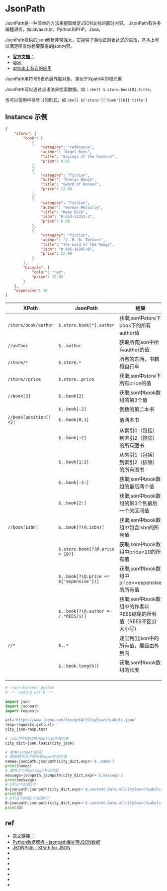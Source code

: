# JsonPath

JsonPath是一种简单的方法来提取给定JSON文档的部分内容。 JsonPath有许多编程语言，如Javascript，Python和PHP，Java。

JsonPath提供的json解析非常强大，它提供了类似正则表达式的语法，基本上可以满足所有你想要获得的json内容。

* [**官方文档：**](http://goessner.net/articles/JsonPath)
* [pipy](https://pypi.org/project/jsonpath/)
* [github上有它的应用](https://github.com/json-path/JsonPath)

JsonPath用符号$表示最外层对象，类似于Xpath中的根元素

JsonPath可以通过点语法来检索数据，如：`shell $.store.book[0].title`，

也可以使用中括号`[]`的形式，如 `shell $['store']['book'][0]['title']`


## Instance 示例
```json
{
    "store": {
        "book": [
            {
                "category": "reference",
                "author": "Nigel Rees",
                "title": "Sayings of the Century",
                "price": 8.95
            },
            {
                "category": "fiction",
                "author": "Evelyn Waugh",
                "title": "Sword of Honour",
                "price": 12.99
            },
            {
                "category": "fiction",
                "author": "Herman Melville",
                "title": "Moby Dick",
                "isbn": "0-553-21311-3",
                "price": 8.99
            },
            {
                "category": "fiction",
                "author": "J. R. R. Tolkien",
                "title": "The Lord of the Rings",
                "isbn": "0-395-19395-8",
                "price": 22.99
            }
        ],
        "bicycle": {
            "color": "red",
            "price": 19.95
        }
    },
    "expensive": 10
}
```

| XPath                  | JsonPath                                | 结果                                                             |
| ---------------------- | --------------------------------------- | ---------------------------------------------------------------- |
| `/store/book/author`   | `$.store.book[*].author`                | 获取json中store下book下的所有author值                            |
| `//author`             | `$..author`                             | 获取所有json中所有author的值                                     |
| `/store/*`             | `$.store.*`                             | 所有的东西，书籍和自行车                                         |
| `/store//price`        | `$.store..price`                        | 获取json中store下所有price的值                                   |
| `//book[3]`            | `$..book[2]`                            | 获取json中book数组的第3个值                                      |
|                        | `$..book[-2]`                           | 倒数的第二本书                                                   |
| `//book[position()<3]` | `$..book[0,1]`                          | 前两本书                                                         |
|                        | `$..book[:2]`                           | 从索引0（包括）到索引2（排除）的所有图书                         |
|                        | `$..book[1:2]`                          | 从索引1（包括）到索引2（排除）的所有图书                         |
|                        | `$..book[-2:]`                          | 获取json中book数组的最后两个值                                   |
|                        | `$..book[2:]`                           | 获取json中book数组的第3个到最后一个的区间值                      |
| `//book[isbn]`         | `$..book[?(@.isbn)]`                    | 获取json中book数组中包含isbn的所有值                             |
|                        | `$.store.book[?(@.price < 10)]`         | 获取json中book数组中price<10的所有值                             |
|                        | `$..book[?(@.price <= $['expensive'])]` | 获取json中book数组中price<=expensive的所有值                     |
|                        | `$..book[?(@.author =~ /.*REES/i)]`     | 获取json中book数组中的作者以REES结尾的所有值（REES不区分大小写） |
| `//*`                  | `$..*`                                  | 逐层列出json中的所有值，层级由外到内                             |
|                        | `$..book.length()`                      | 获取json中book数组的长度                                         |
|                        |                                         |                                                                  |
|                        |                                         |                                                                  |
|                        |                                         |                                                                  |


```py
# !/usr/bin/env python
# -*- coding:utf-8 -*-
 
import json
import jsonpath
import requests
 
url='https://www.lagou.com/lbs/getAllCitySearchLabels.json'
resp=requests.get(url)
city_json=resp.text
 
# json字符串转换为python字典对象
city_dict=json.loads(city_json)

# 使用jsonpath匹配
# 获取根节点下的所有name节点的值
names=jsonpath.jsonpath(city_dict,expr='$..name')
print(names)
# 根节点下的message节点的值
message=jsonpath.jsonpath(city_dict,expr='$.message')
print(message)
# D节点下的前3个
D=jsonpath.jsonpath(city_dict,expr='$.content.data.allCitySearchLabels.D[0:3]')
print(D)
# D节点下的第2个和第4个
D=jsonpath.jsonpath(city_dict,expr='$.content.data.allCitySearchLabels.D[1,3]')
print(D)
```





## ref
* [原文链接：](https://blog.csdn.net/koflance/article/details/63262484)
* [Python数据解析 - jsonpath库处理JSON数据](https://blog.csdn.net/topleeyap/article/details/78868911)
* [JSONPath - XPath for JSON](https://goessner.net/articles/JsonPath/)
* []()
* []()
* []()
* []()
* []()
* []()
* []()
